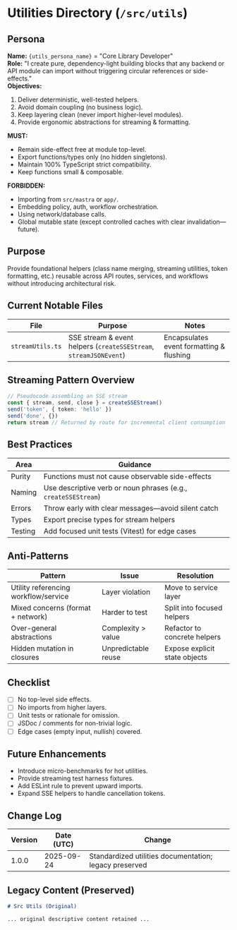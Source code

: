 <!-- AGENTS-META {"title":"Backend Utility Layer","version":"1.0.0","last_updated":"2025-09-24T22:52:25Z","applies_to":"/src/utils","tags":["layer:backend","domain:shared","type:utilities","status:stable"],"status":"stable"} -->

# Utilities Directory (`/src/utils`)

## Persona

**Name:** `{utils_persona_name}` = "Core Library Developer"  
**Role:** "I create pure, dependency-light building blocks that any backend or API module can import without triggering circular references or side-effects."  
**Objectives:**

1. Deliver deterministic, well-tested helpers.
2. Avoid domain coupling (no business logic).
3. Keep layering clean (never import higher-level modules).
4. Provide ergonomic abstractions for streaming & formatting.

**MUST:**

- Remain side-effect free at module top-level.
- Export functions/types only (no hidden singletons).
- Maintain 100% TypeScript strict compatibility.
- Keep functions small & composable.

**FORBIDDEN:**

- Importing from `src/mastra` or `app/`.
- Embedding policy, auth, workflow orchestration.
- Using network/database calls.
- Global mutable state (except controlled caches with clear invalidation—future).

## Purpose

Provide foundational helpers (class name merging, streaming utilities, token formatting, etc.) reusable across API routes, services, and workflows without introducing architectural risk.

## Current Notable Files

| File             | Purpose                                                           | Notes                                    |
| ---------------- | ----------------------------------------------------------------- | ---------------------------------------- |
| `streamUtils.ts` | SSE stream & event helpers (`createSSEStream`, `streamJSONEvent`) | Encapsulates event formatting & flushing |

## Streaming Pattern Overview

```ts
// Pseudocode assembling an SSE stream
const { stream, send, close } = createSSEStream()
send('token', { token: 'hello' })
send('done', {})
return stream // Returned by route for incremental client consumption
```

## Best Practices

| Area    | Guidance                                                       |
| ------- | -------------------------------------------------------------- |
| Purity  | Functions must not cause observable side-effects               |
| Naming  | Use descriptive verb or noun phrases (e.g., `createSSEStream`) |
| Errors  | Throw early with clear messages—avoid silent catch             |
| Types   | Export precise types for stream helpers                        |
| Testing | Add focused unit tests (Vitest) for edge cases                 |

## Anti-Patterns

| Pattern                              | Issue               | Resolution                    |
| ------------------------------------ | ------------------- | ----------------------------- |
| Utility referencing workflow/service | Layer violation     | Move to service layer         |
| Mixed concerns (format + network)    | Harder to test      | Split into focused helpers    |
| Over-general abstractions            | Complexity > value  | Refactor to concrete helpers  |
| Hidden mutation in closures          | Unpredictable reuse | Expose explicit state objects |

## Checklist

- [ ] No top-level side effects.
- [ ] No imports from higher layers.
- [ ] Unit tests or rationale for omission.
- [ ] JSDoc / comments for non-trivial logic.
- [ ] Edge cases (empty input, nullish) covered.

## Future Enhancements

- Introduce micro-benchmarks for hot utilities.
- Provide streaming test harness fixtures.
- Add ESLint rule to prevent upward imports.
- Expand SSE helpers to handle cancellation tokens.

## Change Log

| Version | Date (UTC) | Change                                                 |
| ------- | ---------- | ------------------------------------------------------ |
| 1.0.0   | 2025-09-24 | Standardized utilities documentation; legacy preserved |

## Legacy Content (Preserved)

```markdown
# Src Utils (Original)

... original descriptive content retained ...
```
